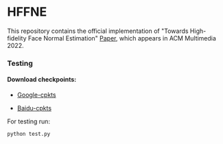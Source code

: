 # HFFNE
 
This repository contains the official implementation of "Towards High-fidelity Face Normal Estimation" [Paper](https://dl.acm.org/doi/abs/10.1145/3503161.3547959), which appears in ACM Multimedia 2022.




### Testing
#### Download checkpoints: 
* [Google-cpkts](https://drive.google.com/drive/folders/1djzwMItmM0oZeNk9zkdNQqb_ZXw9Tomm?usp=sharing)
  
* [Baidu-cpkts](https://pan.baidu.com/s/1U-TW2J9vC4LtdmG_dMfMKQ?pwd=8bsm)
  
For testing run:
```
python test.py 
```


